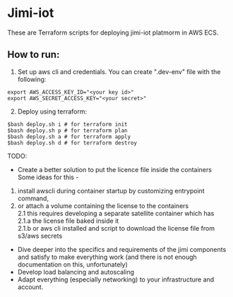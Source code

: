 Jimi-iot
=

These are Terraform scripts for deploying jimi-iot platmorm in AWS ECS. 


How to run: 
- 

1. Set up aws cli and credentials. You can create ".dev-env" file with the following:
```
export AWS_ACCESS_KEY_ID="<your key id>"
export AWS_SECRET_ACCESS_KEY="<your secret>"
```

2. Deploy using terraform:
```
$bash deploy.sh i # for terraform init  
$bash deploy.sh p # for terraform plan  
$bash deploy.sh a # for terraform apply  
$bash deploy.sh d # for terraform destroy  
```

TODO: 
* Create a better solution to put the licence file inside the containers
Some ideas for this -  
1. install awscli during container startup by customizing entrypoint command,  
2. or attach a volume containing the license to the containers  
2.1 this requires developing a separate satellite container which has  
2.1.a the license file baked inside it  
2.1.b or aws cli installed and script to download the license file from s3/aws secrets  


* Dive deeper into the specifics and requirements of the jimi components and satisfy to make everything work (and there is not enough documentation on this, unfortunately)
* Develop load balancing and autoscaling
* Adapt everything (especially networking) to your infrastructure and account.

